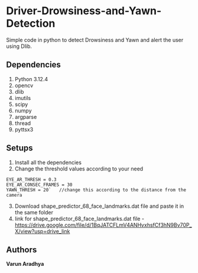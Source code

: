 # Driver-Drowsiness-and-Yawn-Detection

Simple code in python to detect Drowsiness and Yawn and alert the user using Dlib.

## Dependencies

1. Python 3.12.4
2. opencv
3. dlib
4. imutils
5. scipy
6. numpy
7. argparse
8. thread
9. pyttsx3


## Setups

1. Install all the dependencies
2. Change the threshold values according to your need
```
EYE_AR_THRESH = 0.3
EYE_AR_CONSEC_FRAMES = 30
YAWN_THRESH = 20`	//change this according to the distance from the camera
```

3. Download shape_predictor_68_face_landmarks.dat file and paste it in the same folder 
4. link for shape_predictor_68_face_landmarks.dat file - https://drive.google.com/file/d/1BqJATCFLmV4ANHvxhsfCf3hN9Bv70P_X/view?usp=drive_link 

## Authors

**Varun Aradhya** 
